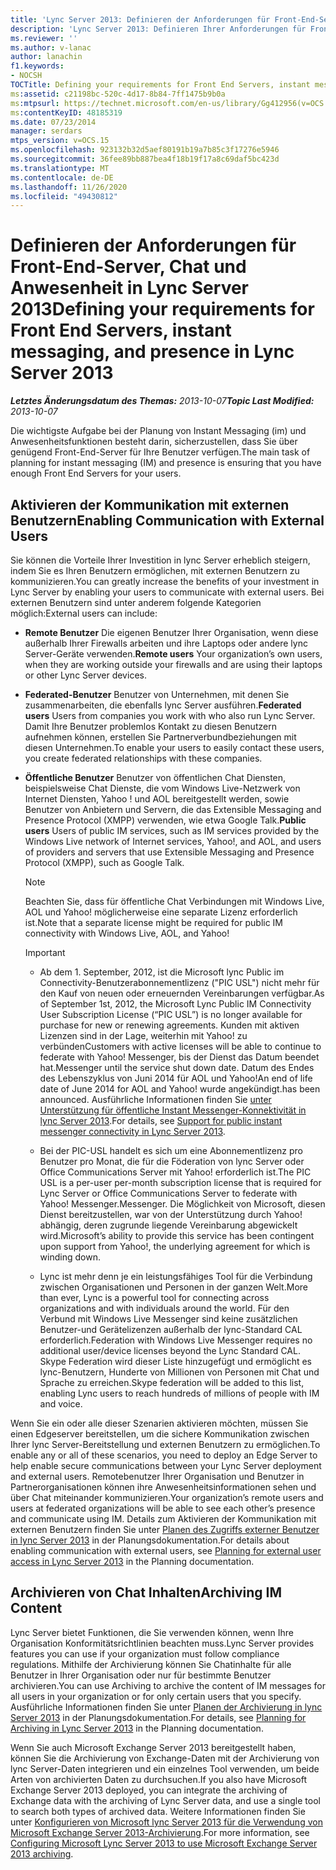 ```yaml
---
title: 'Lync Server 2013: Definieren der Anforderungen für Front-End-Server, Chat und Anwesenheit'
description: 'Lync Server 2013: Definieren Ihrer Anforderungen für Front-End-Server, Instant Messaging und Anwesenheitsinformationen.'
ms.reviewer: ''
ms.author: v-lanac
author: lanachin
f1.keywords:
- NOCSH
TOCTitle: Defining your requirements for Front End Servers, instant messaging, and presence
ms:assetid: c21198bc-520c-4d17-8b84-7ff1475b9b0a
ms:mtpsurl: https://technet.microsoft.com/en-us/library/Gg412956(v=OCS.15)
ms:contentKeyID: 48185319
ms.date: 07/23/2014
manager: serdars
mtps_version: v=OCS.15
ms.openlocfilehash: 923132b32d5aef80191b19a7b85c3f17276e5946
ms.sourcegitcommit: 36fee89bb887bea4f18b19f17a8c69daf5bc423d
ms.translationtype: MT
ms.contentlocale: de-DE
ms.lasthandoff: 11/26/2020
ms.locfileid: "49430812"
---
```

# <a name="defining-your-requirements-for-front-end-servers-instant-messaging-and-presence-in-lync-server-2013"></a><span data-ttu-id="22df9-103">Definieren der Anforderungen für Front-End-Server, Chat und Anwesenheit in Lync Server 2013</span><span class="sxs-lookup"><span data-stu-id="22df9-103">Defining your requirements for Front End Servers, instant messaging, and presence in Lync Server 2013</span></span>

<div data-xmlns="http://www.w3.org/1999/xhtml">

<div class="topic" data-xmlns="http://www.w3.org/1999/xhtml" data-msxsl="urn:schemas-microsoft-com:xslt" data-cs="https://msdn.microsoft.com/">

<div data-asp="https://msdn2.microsoft.com/asp">



</div>

<div id="mainSection">

<div id="mainBody"><span data-ttu-id="22df9-104">

<span> </span></span><span class="sxs-lookup"><span data-stu-id="22df9-104">

<span> </span></span></span>

<span data-ttu-id="22df9-105">_**Letztes Änderungsdatum des Themas:** 2013-10-07_</span><span class="sxs-lookup"><span data-stu-id="22df9-105">_**Topic Last Modified:** 2013-10-07_</span></span>

<span data-ttu-id="22df9-106">Die wichtigste Aufgabe bei der Planung von Instant Messaging (im) und Anwesenheitsfunktionen besteht darin, sicherzustellen, dass Sie über genügend Front-End-Server für Ihre Benutzer verfügen.</span><span class="sxs-lookup"><span data-stu-id="22df9-106">The main task of planning for instant messaging (IM) and presence is ensuring that you have enough Front End Servers for your users.</span></span>

<div>

## <a name="enabling-communication-with-external-users"></a><span data-ttu-id="22df9-107">Aktivieren der Kommunikation mit externen Benutzern</span><span class="sxs-lookup"><span data-stu-id="22df9-107">Enabling Communication with External Users</span></span>

<span data-ttu-id="22df9-108">Sie können die Vorteile Ihrer Investition in lync Server erheblich steigern, indem Sie es Ihren Benutzern ermöglichen, mit externen Benutzern zu kommunizieren.</span><span class="sxs-lookup"><span data-stu-id="22df9-108">You can greatly increase the benefits of your investment in Lync Server by enabling your users to communicate with external users.</span></span> <span data-ttu-id="22df9-109">Bei externen Benutzern sind unter anderem folgende Kategorien möglich:</span><span class="sxs-lookup"><span data-stu-id="22df9-109">External users can include:</span></span>

  - <span data-ttu-id="22df9-110">**Remote Benutzer**   Die eigenen Benutzer Ihrer Organisation, wenn diese außerhalb Ihrer Firewalls arbeiten und ihre Laptops oder andere lync Server-Geräte verwenden.</span><span class="sxs-lookup"><span data-stu-id="22df9-110">**Remote users**   Your organization’s own users, when they are working outside your firewalls and are using their laptops or other Lync Server devices.</span></span>

  - <span data-ttu-id="22df9-111">**Federated-Benutzer**   Benutzer von Unternehmen, mit denen Sie zusammenarbeiten, die ebenfalls lync Server ausführen.</span><span class="sxs-lookup"><span data-stu-id="22df9-111">**Federated users**   Users from companies you work with who also run Lync Server.</span></span> <span data-ttu-id="22df9-112">Damit Ihre Benutzer problemlos Kontakt zu diesen Benutzern aufnehmen können, erstellen Sie Partnerverbundbeziehungen mit diesen Unternehmen.</span><span class="sxs-lookup"><span data-stu-id="22df9-112">To enable your users to easily contact these users, you create federated relationships with these companies.</span></span>

  - <span data-ttu-id="22df9-113">**Öffentliche Benutzer**   Benutzer von öffentlichen Chat Diensten, beispielsweise Chat Dienste, die vom Windows Live-Netzwerk von Internet Diensten, Yahoo \! und AOL bereitgestellt werden, sowie Benutzer von Anbietern und Servern, die das Extensible Messaging and Presence Protocol (XMPP) verwenden, wie etwa Google Talk.</span><span class="sxs-lookup"><span data-stu-id="22df9-113">**Public users**   Users of public IM services, such as IM services provided by the Windows Live network of Internet services, Yahoo\!, and AOL, and users of providers and servers that use Extensible Messaging and Presence Protocol (XMPP), such as Google Talk.</span></span>
    
    <div>
    

    > [!NOTE]  
    > <span data-ttu-id="22df9-114">Beachten Sie, dass für öffentliche Chat Verbindungen mit Windows Live, AOL und Yahoo! möglicherweise eine separate Lizenz erforderlich ist.</span><span class="sxs-lookup"><span data-stu-id="22df9-114">Note that a separate license might be required for public IM connectivity with Windows Live, AOL, and Yahoo!</span></span>

    
    </div>
    
    <div>
    

    > [!IMPORTANT]  
    > <UL>
    > <LI>
    > <P><span data-ttu-id="22df9-115">Ab dem 1. September, 2012, ist die Microsoft lync Public im Connectivity-Benutzerabonnementlizenz ("PIC USL") nicht mehr für den Kauf von neuen oder erneuernden Vereinbarungen verfügbar.</span><span class="sxs-lookup"><span data-stu-id="22df9-115">As of September 1st, 2012, the Microsoft Lync Public IM Connectivity User Subscription License (“PIC USL”) is no longer available for purchase for new or renewing agreements.</span></span> <span data-ttu-id="22df9-116">Kunden mit aktiven Lizenzen sind in der Lage, weiterhin mit Yahoo! zu verbünden</span><span class="sxs-lookup"><span data-stu-id="22df9-116">Customers with active licenses will be able to continue to federate with Yahoo!</span></span> <span data-ttu-id="22df9-117">Messenger, bis der Dienst das Datum beendet hat.</span><span class="sxs-lookup"><span data-stu-id="22df9-117">Messenger until the service shut down date.</span></span> <span data-ttu-id="22df9-118">Datum des Endes des Lebenszyklus von Juni 2014 für AOL und Yahoo!</span><span class="sxs-lookup"><span data-stu-id="22df9-118">An end of life date of June 2014 for AOL and Yahoo!</span></span> <span data-ttu-id="22df9-119">wurde angekündigt.</span><span class="sxs-lookup"><span data-stu-id="22df9-119">has been announced.</span></span> <span data-ttu-id="22df9-120">Ausführliche Informationen finden Sie <A href="lync-server-2013-support-for-public-instant-messenger-connectivity.md">unter Unterstützung für öffentliche Instant Messenger-Konnektivität in lync Server 2013</A>.</span><span class="sxs-lookup"><span data-stu-id="22df9-120">For details, see <A href="lync-server-2013-support-for-public-instant-messenger-connectivity.md">Support for public instant messenger connectivity in Lync Server 2013</A>.</span></span></P>
    > <LI>
    > <P><span data-ttu-id="22df9-121">Bei der PIC-USL handelt es sich um eine Abonnementlizenz pro Benutzer pro Monat, die für die Föderation von lync Server oder Office Communications Server mit Yahoo! erforderlich ist.</span><span class="sxs-lookup"><span data-stu-id="22df9-121">The PIC USL is a per-user per-month subscription license that is required for Lync Server or Office Communications Server to federate with Yahoo!</span></span> <span data-ttu-id="22df9-122">Messenger.</span><span class="sxs-lookup"><span data-stu-id="22df9-122">Messenger.</span></span> <span data-ttu-id="22df9-123">Die Möglichkeit von Microsoft, diesen Dienst bereitzustellen, war von der Unterstützung durch Yahoo! abhängig, deren zugrunde liegende Vereinbarung abgewickelt wird.</span><span class="sxs-lookup"><span data-stu-id="22df9-123">Microsoft’s ability to provide this service has been contingent upon support from Yahoo!, the underlying agreement for which is winding down.</span></span></P>
    > <LI>
    > <P><span data-ttu-id="22df9-124">Lync ist mehr denn je ein leistungsfähiges Tool für die Verbindung zwischen Organisationen und Personen in der ganzen Welt.</span><span class="sxs-lookup"><span data-stu-id="22df9-124">More than ever, Lync is a powerful tool for connecting across organizations and with individuals around the world.</span></span> <span data-ttu-id="22df9-125">Für den Verbund mit Windows Live Messenger sind keine zusätzlichen Benutzer-und Gerätelizenzen außerhalb der lync-Standard CAL erforderlich.</span><span class="sxs-lookup"><span data-stu-id="22df9-125">Federation with Windows Live Messenger requires no additional user/device licenses beyond the Lync Standard CAL.</span></span> <span data-ttu-id="22df9-126">Skype Federation wird dieser Liste hinzugefügt und ermöglicht es lync-Benutzern, Hunderte von Millionen von Personen mit Chat und Sprache zu erreichen.</span><span class="sxs-lookup"><span data-stu-id="22df9-126">Skype federation will be added to this list, enabling Lync users to reach hundreds of millions of people with IM and voice.</span></span></P></LI></UL>

    
    </div>

<span data-ttu-id="22df9-127">Wenn Sie ein oder alle dieser Szenarien aktivieren möchten, müssen Sie einen Edgeserver bereitstellen, um die sichere Kommunikation zwischen Ihrer lync Server-Bereitstellung und externen Benutzern zu ermöglichen.</span><span class="sxs-lookup"><span data-stu-id="22df9-127">To enable any or all of these scenarios, you need to deploy an Edge Server to help enable secure communications between your Lync Server deployment and external users.</span></span> <span data-ttu-id="22df9-128">Remotebenutzer Ihrer Organisation und Benutzer in Partnerorganisationen können ihre Anwesenheitsinformationen sehen und über Chat miteinander kommunizieren.</span><span class="sxs-lookup"><span data-stu-id="22df9-128">Your organization’s remote users and users at federated organizations will be able to see each other’s presence and communicate using IM.</span></span> <span data-ttu-id="22df9-129">Details zum Aktivieren der Kommunikation mit externen Benutzern finden Sie unter [Planen des Zugriffs externer Benutzer in lync Server 2013](lync-server-2013-planning-for-external-user-access.md) in der Planungsdokumentation.</span><span class="sxs-lookup"><span data-stu-id="22df9-129">For details about enabling communication with external users, see [Planning for external user access in Lync Server 2013](lync-server-2013-planning-for-external-user-access.md) in the Planning documentation.</span></span>

</div>

<div>

## <a name="archiving-im-content"></a><span data-ttu-id="22df9-130">Archivieren von Chat Inhalten</span><span class="sxs-lookup"><span data-stu-id="22df9-130">Archiving IM Content</span></span>

<span data-ttu-id="22df9-131">Lync Server bietet Funktionen, die Sie verwenden können, wenn Ihre Organisation Konformitätsrichtlinien beachten muss.</span><span class="sxs-lookup"><span data-stu-id="22df9-131">Lync Server provides features you can use if your organization must follow compliance regulations.</span></span> <span data-ttu-id="22df9-132">Mithilfe der Archivierung können Sie Chatinhalte für alle Benutzer in Ihrer Organisation oder nur für bestimmte Benutzer archivieren.</span><span class="sxs-lookup"><span data-stu-id="22df9-132">You can use Archiving to archive the content of IM messages for all users in your organization or for only certain users that you specify.</span></span> <span data-ttu-id="22df9-133">Ausführliche Informationen finden Sie unter [Planen der Archivierung in lync Server 2013](lync-server-2013-planning-for-archiving.md) in der Planungsdokumentation.</span><span class="sxs-lookup"><span data-stu-id="22df9-133">For details, see [Planning for Archiving in Lync Server 2013](lync-server-2013-planning-for-archiving.md) in the Planning documentation.</span></span>

<span data-ttu-id="22df9-134">Wenn Sie auch Microsoft Exchange Server 2013 bereitgestellt haben, können Sie die Archivierung von Exchange-Daten mit der Archivierung von lync Server-Daten integrieren und ein einzelnes Tool verwenden, um beide Arten von archivierten Daten zu durchsuchen.</span><span class="sxs-lookup"><span data-stu-id="22df9-134">If you also have Microsoft Exchange Server 2013 deployed, you can integrate the archiving of Exchange data with the archiving of Lync Server data, and use a single tool to search both types of archived data.</span></span> <span data-ttu-id="22df9-135">Weitere Informationen finden Sie unter [Konfigurieren von Microsoft lync Server 2013 für die Verwendung von Microsoft Exchange Server 2013-Archivierung](configuring-lync-server-2013-to-use-microsoft-exchange-server-2013-archiving.md).</span><span class="sxs-lookup"><span data-stu-id="22df9-135">For more information, see [Configuring Microsoft Lync Server 2013 to use Microsoft Exchange Server 2013 archiving](configuring-lync-server-2013-to-use-microsoft-exchange-server-2013-archiving.md).</span></span>

<span data-ttu-id="22df9-136"></div>

</div>

<span> </span>

</div>

</div>

</span><span class="sxs-lookup"><span data-stu-id="22df9-136"></div>

</div>

<span> </span>

</div>

</div>

</span></span></div>

